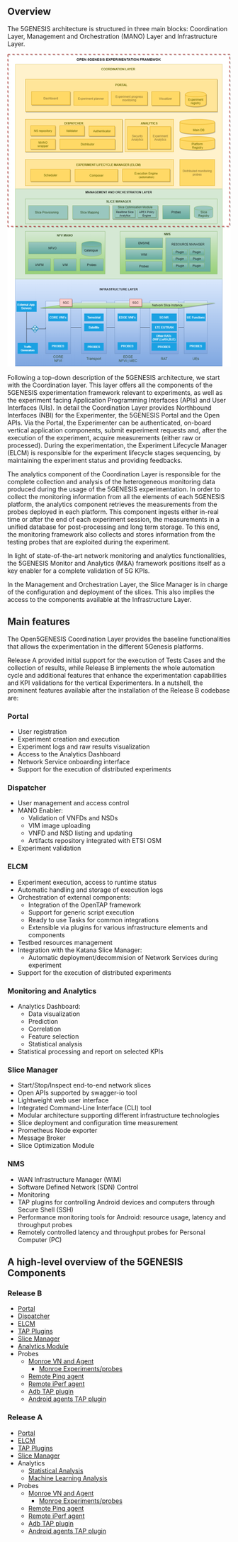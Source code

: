 ## Overview

The 5GENESIS architecture is structured in three main blocks: Coordination Layer, Management and Orchestration (MANO) Layer and Infrastructure Layer.

![Open5Genesis Architecture](./images/architecture.png)

Following a top-down description of the 5GENESIS architecture, we start with the Coordination layer. This layer offers all the components of the 5GENESIS experimentation framework relevant to experiments, as well as the experiment facing Application Programming Interfaces (APIs) and User Interfaces (UIs). In detail the Coordination Layer provides Northbound Interfaces (NBI) for the Experimenter, the 5GENESIS Portal and the Open APIs. Via the Portal, the Experimenter can be authenticated, on-board vertical application components, submit experiment requests and, after the execution of the experiment, acquire measurements (either raw or processed). During the experimentation, the Experiment Lifecycle Manager (ELCM) is responsible for the experiment lifecycle stages sequencing, by maintaining the experiment status and providing feedbacks.

The analytics component of the Coordination Layer is responsible for the complete collection and analysis of the heterogeneous monitoring data produced during the usage of the 5GENESIS experimentation. In order to collect the monitoring information from all the elements of each 5GENESIS platform, the analytics component retrieves the measurements from the probes deployed in each platform. This component ingests either in-real time or after the end of each experiment session, the measurements in a unified database for post-processing and long term storage. To this end, the monitoring framework also collects and stores information from the testing probes that are exploited during the experiment.

In light of state-of-the-art network monitoring and analytics functionalities, the 5GENESIS Monitor and Analytics (M&A) framework positions itself as a key enabler for a complete validation of 5G KPIs.

In the Management and Orchestration Layer, the Slice Manager is in charge of the configuration and deployment of the slices. This also implies the access to the components available at the Infrastructure Layer.

## Main features

The Open5GENESIS Coordination Layer provides the baseline functionalities that allows the experimentation in the different 5Genesis platforms.

Release A provided initial support for the execution of Tests Cases and the collection of results, while Release B implements the whole automation cycle and additional features that enhance the experimentation capabilities and KPI validations for the vertical Experimenters. In a nutshell, the prominent features available after the installation of the Release B codebase are:

### Portal
  - User registration
  - Experiment creation and execution
  - Experiment logs and raw results visualization
  - Access to the Analytics Dashboard
  - Network Service onboarding interface
  - Support for the execution of distributed experiments

### Dispatcher
 - User management and access control
 - MANO Enabler:
    - Validation of VNFDs and NSDs
    - VIM image uploading
    - VNFD and NSD listing and updating
    - Artifacts repository integrated with ETSI OSM
 - Experiment validation

### ELCM
 - Experiment execution, access to runtime status
 - Automatic handling and storage of execution logs
 - Orchestration of external components:
    - Integration of the OpenTAP framework
    - Support for generic script execution
    - Ready to use Tasks for common integrations
    - Extensible via plugins for various infrastructure elements and components
 - Testbed resources management
 - Integration with the Katana Slice Manager:
    - Automatic deployment/decommision of Network Services during experiment
 - Support for the execution of distributed experiments

### Monitoring and Analytics
 - Analytics Dashboard:
    - Data visualization
    - Prediction
    - Correlation
    - Feature selection
    - Statistical analysis
 - Statistical processing and report on selected KPIs

### Slice Manager
- Start/Stop/Inspect end-to-end network slices
- Open APIs supported by swagger-io tool
- Lightweight web user interface
- Integrated Command-Line Interface (CLI) tool
- Modular architecture supporting different infrastructure technologies
- Slice deployment and configuration time measurement
- Prometheus Node exporter
- Message Broker
- Slice Optimization Module

### NMS
- WAN Infrastructure Manager (WIM)
- Software Defined Network (SDN) Control
- Monitoring
- TAP plugins for controlling Android devices and computers through Secure Shell (SSH)
- Performance monitoring tools for Android: resource usage, latency and throughput probes
- Remotely controlled latency and throughput probes for Personal Computer (PC)

## A high-level overview of the 5GENESIS Components

### Release B

* [Portal](https://github.com/5genesis/Portal/tree/release_B)
* [Dispatcher](https://github.com/5genesis/Dispatcher/tree/release_B)
* [ELCM](https://github.com/5genesis/ELCM/tree/release_B)
* [TAP Plugins](https://github.com/5genesis/TAP-plugins/tree/release_B)
* [Slice Manager](https://github.com/5genesis/katana-slice_manager/tree/Release_B)
* [Analytics Module](https://github.com/5genesis/Analytics/tree/Release-B)
* Probes
  * [Monroe VN and Agent](https://github.com/5genesis/monroe-experiment-core/tree/ReleaseA)
      * [Monroe Experiments/probes](https://github.com/5genesis/monroe-experiments/ReleaseB)
  * [Remote Ping agent](https://github.com/5genesis/Remote_Ping_Agent/tree/Release_B)
  * [Remote iPerf agent](https://github.com/5genesis/Remote_iPerf_Agent/tree/Release_B)
  * [Adb TAP plugin](https://gitlab.com/OpenTAP/Plugins/university-of-malaga/uma-android/-/tree/5genesis/release_b)
  * [Android agents TAP plugin](https://gitlab.com/OpenTAP/Plugins/university-of-malaga/uma-adb-agents/-/tree/5genesis/release_b)


### Release A

* [Portal](https://github.com/5genesis/Portal/tree/release_A)
* [ELCM](https://github.com/5genesis/ELCM/tree/release_A)
* [TAP Plugins](https://github.com/5genesis/TAP-plugins/tree/release_A)
* [Slice Manager](https://github.com/5genesis/katana-slice_manager/tree/Release_A)
* Analytics
  * [Statistical Analysis](https://github.com/5genesis/Analytics/tree/Release-A)
  * [Machine Learning Analysis](https://gitlab.fokus.fraunhofer.de/5genesis/analytics/tree/Release-A)
* Probes
  * [Monroe VN and Agent](https://github.com/5genesis/monroe-experiment-core/tree/ReleaseA)
      * [Monroe Experiments/probes](https://github.com/5genesis/monroe-experiments)
  * [Remote Ping agent](https://github.com/5genesis/Remote_Ping_Agent/tree/Release_A)
  * [Remote iPerf agent](https://github.com/5genesis/Remote_iPerf_Agent/tree/Release_A)
  * [Adb TAP plugin](https://gitlab.com/OpenTAP/Plugins/university-of-malaga/uma-android/-/tree/5genesis/release_a)
  * [Android agents TAP plugin](https://gitlab.com/OpenTAP/Plugins/university-of-malaga/uma-adb-agents/-/tree/5genesis/release_a)
